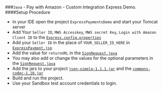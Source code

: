 ###`Java` - Pay with Amazon - Custom Integration Express Demo. 
####Setup Procedure
* In your IDE open the project `ExpressPaymentsDemo` and start your Tomcat server
* Add Your `Seller ID`, `MWS Accesskey`, `MWS secret Key`, `Login with Amazon Client ID` to the [`Express.config.properties`](https://github.com/amzn/pay-with-amazon-express-demo/blob/master/java/ExpressPaymentsDemo/src/java/Express.config.properties)
* Add your `Seller ID` in the place of `YOUR_SELLER_ID_HERE` in [`ExpressPayment.jsp`](https://github.com/amzn/pay-with-amazon-express-demo/blob/master/java/ExpressPaymentsDemo/web/ExpressPayment.jsp)
* Add the value for `returnURL` in the [`SignRequest.java`](https://github.com/amzn/pay-with-amazon-express-demo/blob/master/java/ExpressPaymentsDemo/src/java/SignRequest.java)
* You may also add or change the values for the optional parameters in the [`SignRequest.java`](https://github.com/amzn/pay-with-amazon-express-demo/blob/master/java/ExpressPaymentsDemo/src/java/SignRequest.java)
* Add the jars to your project [`json-simple-1.1.1.jar`](https://github.com/amzn/pay-with-amazon-express-demo/tree/master/java/ExpressPaymentsDemo/build/web/WEB-INF/lib) and the [`commons-codec-1.10.jar`](https://github.com/amzn/pay-with-amazon-express-demo/tree/master/java/ExpressPaymentsDemo/build/web/WEB-INF/lib)
* Build and run the project.
* Use your Sandbox test account credentials to login.